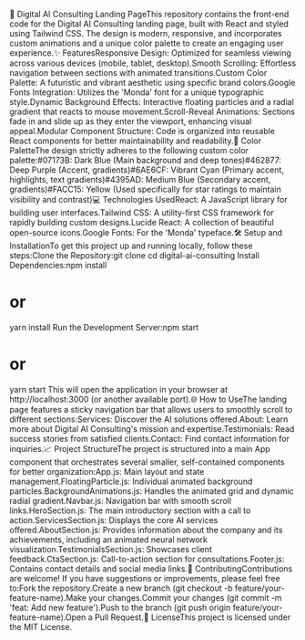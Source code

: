 🚀 Digital AI Consulting Landing PageThis repository contains the front-end code for the Digital AI Consulting landing page, built with React and styled using Tailwind CSS. The design is modern, responsive, and incorporates custom animations and a unique color palette to create an engaging user experience.✨ FeaturesResponsive Design: Optimized for seamless viewing across various devices (mobile, tablet, desktop).Smooth Scrolling: Effortless navigation between sections with animated transitions.Custom Color Palette: A futuristic and vibrant aesthetic using specific brand colors.Google Fonts Integration: Utilizes the 'Monda' font for a unique typographic style.Dynamic Background Effects: Interactive floating particles and a radial gradient that reacts to mouse movement.Scroll-Reveal Animations: Sections fade in and slide up as they enter the viewport, enhancing visual appeal.Modular Component Structure: Code is organized into reusable React components for better maintainability and readability.🎨 Color PaletteThe design strictly adheres to the following custom color palette:#07173B: Dark Blue (Main background and deep tones)#462877: Deep Purple (Accent, gradients)#6AE6CF: Vibrant Cyan (Primary accent, highlights, text gradients)#4395AD: Medium Blue (Secondary accent, gradients)#FACC15: Yellow (Used specifically for star ratings to maintain visibility and contrast)💻 Technologies UsedReact: A JavaScript library for building user interfaces.Tailwind CSS: A utility-first CSS framework for rapidly building custom designs.Lucide React: A collection of beautiful open-source icons.Google Fonts: For the 'Monda' typeface.🛠️ Setup and InstallationTo get this project up and running locally, follow these steps:Clone the Repository:git clone <repository-url>
cd digital-ai-consulting
Install Dependencies:npm install
# or
yarn install
Run the Development Server:npm start
# or
yarn start
This will open the application in your browser at http://localhost:3000 (or another available port).🌐 How to UseThe landing page features a sticky navigation bar that allows users to smoothly scroll to different sections:Services: Discover the AI solutions offered.About: Learn more about Digital AI Consulting's mission and expertise.Testimonials: Read success stories from satisfied clients.Contact: Find contact information for inquiries.📈 Project StructureThe project is structured into a main App component that orchestrates several smaller, self-contained components for better organization:App.js: Main layout and state management.FloatingParticle.js: Individual animated background particles.BackgroundAnimations.js: Handles the animated grid and dynamic radial gradient.Navbar.js: Navigation bar with smooth scroll links.HeroSection.js: The main introductory section with a call to action.ServicesSection.js: Displays the core AI services offered.AboutSection.js: Provides information about the company and its achievements, including an animated neural network visualization.TestimonialsSection.js: Showcases client feedback.CtaSection.js: Call-to-action section for consultations.Footer.js: Contains contact details and social media links.🤝 ContributingContributions are welcome! If you have suggestions or improvements, please feel free to:Fork the repository.Create a new branch (git checkout -b feature/your-feature-name).Make your changes.Commit your changes (git commit -m 'feat: Add new feature').Push to the branch (git push origin feature/your-feature-name).Open a Pull Request.📄 LicenseThis project is licensed under the MIT License.
